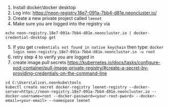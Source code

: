 1. Install docker/docker desktop
2. Log into: https://neon-registry.18e7-091a-7bb4-d81e.neoncluster.io/
3. Create a new private project called `leenet`
4. Make sure you are logged into the registry via 
```
echo neon-registry.18e7-091a-7bb4-d81e.neoncluster.io | docker-credential-desktop get
```
5. If you get `credentials not found in native keychain` then type: 
```docker login neon-registry.18e7-091a-7bb4-d81e.neoncluster.io -u root```
6. retry step 4 to verify you are logged in
7. create image pull secrets https://kubernetes.io/docs/tasks/configure-pod-container/pull-image-private-registry/#create-a-secret-by-providing-credentials-on-the-command-line
```
cd C:\Users\alice\.neonkube\tools
kubectl create secret docker-registry leenet-registry --docker-server=https://neon-registry.18e7-091a-7bb4-d81e.neoncluster.io --docker-username=root --docker-password=<your-root-pword> --docker-email=<your-email> --namespace leenet
```
